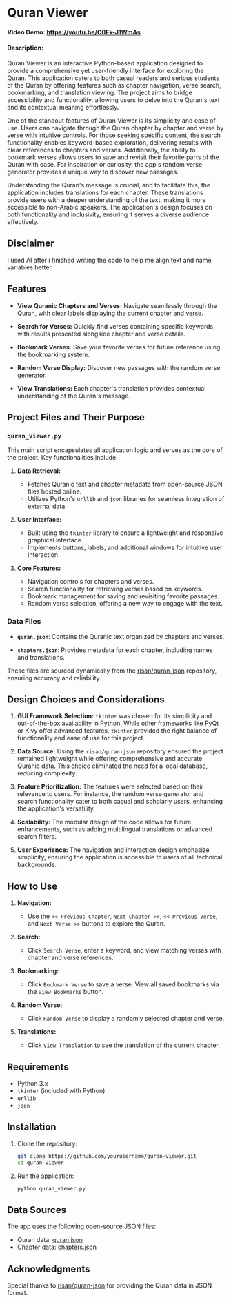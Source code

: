 # Quran Viewer

#### Video Demo: https://youtu.be/C0Fk-J1WmAs

#### Description:
Quran Viewer is an interactive Python-based application designed to provide a comprehensive yet user-friendly interface for exploring the Quran. This application caters to both casual readers and serious students of the Quran by offering features such as chapter navigation, verse search, bookmarking, and translation viewing. The project aims to bridge accessibility and functionality, allowing users to delve into the Quran's text and its contextual meaning effortlessly.

One of the standout features of Quran Viewer is its simplicity and ease of use. Users can navigate through the Quran chapter by chapter and verse by verse with intuitive controls. For those seeking specific content, the search functionality enables keyword-based exploration, delivering results with clear references to chapters and verses. Additionally, the ability to bookmark verses allows users to save and revisit their favorite parts of the Quran with ease. For inspiration or curiosity, the app's random verse generator provides a unique way to discover new passages.

Understanding the Quran's message is crucial, and to facilitate this, the application includes translations for each chapter. These translations provide users with a deeper understanding of the text, making it more accessible to non-Arabic speakers. The application's design focuses on both functionality and inclusivity, ensuring it serves a diverse audience effectively.

## Disclaimer
I used AI after i finished writing the code to help me align text and name variables better

## Features

- **View Quranic Chapters and Verses:**
  Navigate seamlessly through the Quran, with clear labels displaying the current chapter and verse.

- **Search for Verses:**
  Quickly find verses containing specific keywords, with results presented alongside chapter and verse details.

- **Bookmark Verses:**
  Save your favorite verses for future reference using the bookmarking system.

- **Random Verse Display:**
  Discover new passages with the random verse generator.

- **View Translations:**
  Each chapter's translation provides contextual understanding of the Quran's message.

## Project Files and Their Purpose

### `quran_viewer.py`
This main script encapsulates all application logic and serves as the core of the project. Key functionalities include:

1. **Data Retrieval:**
   - Fetches Quranic text and chapter metadata from open-source JSON files hosted online.
   - Utilizes Python's `urllib` and `json` libraries for seamless integration of external data.

2. **User Interface:**
   - Built using the `tkinter` library to ensure a lightweight and responsive graphical interface.
   - Implements buttons, labels, and additional windows for intuitive user interaction.

3. **Core Features:**
   - Navigation controls for chapters and verses.
   - Search functionality for retrieving verses based on keywords.
   - Bookmark management for saving and revisiting favorite passages.
   - Random verse selection, offering a new way to engage with the text.

### Data Files

- **`quran.json`**:
  Contains the Quranic text organized by chapters and verses.

- **`chapters.json`**:
  Provides metadata for each chapter, including names and translations.

These files are sourced dynamically from the [risan/quran-json](https://github.com/risan/quran-json) repository, ensuring accuracy and reliability.

## Design Choices and Considerations

1. **GUI Framework Selection:**
   `tkinter` was chosen for its simplicity and out-of-the-box availability in Python. While other frameworks like PyQt or Kivy offer advanced features, `tkinter` provided the right balance of functionality and ease of use for this project.

2. **Data Source:**
   Using the `risan/quran-json` repository ensured the project remained lightweight while offering comprehensive and accurate Quranic data. This choice eliminated the need for a local database, reducing complexity.

3. **Feature Prioritization:**
   The features were selected based on their relevance to users. For instance, the random verse generator and search functionality cater to both casual and scholarly users, enhancing the application's versatility.

4. **Scalability:**
   The modular design of the code allows for future enhancements, such as adding multilingual translations or advanced search filters.

5. **User Experience:**
   The navigation and interaction design emphasize simplicity, ensuring the application is accessible to users of all technical backgrounds.

## How to Use

1. **Navigation:**
   - Use the `<< Previous Chapter`, `Next Chapter >>`, `<< Previous Verse`, and `Next Verse >>` buttons to explore the Quran.

2. **Search:**
   - Click `Search Verse`, enter a keyword, and view matching verses with chapter and verse references.

3. **Bookmarking:**
   - Click `Bookmark Verse` to save a verse. View all saved bookmarks via the `View Bookmarks` button.

4. **Random Verse:**
   - Click `Random Verse` to display a randomly selected chapter and verse.

5. **Translations:**
   - Click `View Translation` to see the translation of the current chapter.

## Requirements

- Python 3.x
- `tkinter` (included with Python)
- `urllib`
- `json`

## Installation

1. Clone the repository:

   ```bash
   git clone https://github.com/yourusername/quran-viewer.git
   cd quran-viewer
   ```

2. Run the application:

   ```bash
   python quran_viewer.py
   ```

## Data Sources

The app uses the following open-source JSON files:

- Quran data: [quran.json](https://raw.githubusercontent.com/risan/quran-json/main/data/quran.json)
- Chapter data: [chapters.json](https://raw.githubusercontent.com/risan/quran-json/main/data/chapters/en.json)

## Acknowledgments

Special thanks to [risan/quran-json](https://github.com/risan/quran-json) for providing the Quran data in JSON format.


